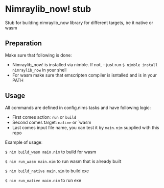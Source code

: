 # Nimraylib_now! stub
Stub for building nimraylib_now library for different targets, be it native or wasm

## Preparation
Make sure that following is done:
- Nimraylib_now! is installed via nimble. If not, - just run `$ nimble install nimraylib_now` in your shell
- For wasm make sure that emscripten compiler is isntalled and is in your PATH

## Usage
All commands are defined in config.nims tasks and have following logic:
- First comes action: `run` or `build`
- Second comes target: `native` or `wasm
- Last comes input file name, you can test it by `main.nim` supplied with this repo

Example of usage:

`$ nim build_wasm main.nim` to build for wasm

`$ nim run_wasm main.nim` to run wasm that is already built

`$ nim build_native main.nim` to build exe

`$ nim run_native main.nim` to run exe
